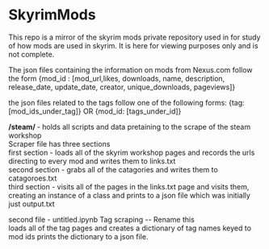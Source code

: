 # SkyrimMods

This repo is a mirror of the skyrim mods private repository used in for study of how mods are used in skyrim. It is here for viewing purposes only and is not complete. 

The json files containing the information on mods from Nexus.com follow the form {mod_id : [mod_url,likes, downloads, name, description, release_date, update_date, creator, unique_downloads, pageviews]}

the json files related to the tags follow one of the following forms:
  {tag: [mod_ids_under_tag]} OR
  {mod_id: [tags_under_id]}




<b> /steam/ </b> - holds all scripts and data pretaining to the scrape of the steam workshop <br />
  Scraper file has three sections <br />
    first section - loads all of the skyrim workshop pages and records the urls directing to every mod and writes them to links.txt <br />
    second section - grabs all of the catagories and writes them to catagoroes.txt <br />
    third section - visits all of the pages in the links.txt page and visits them, creating an instance of a class and prints to a json file which was initially just output.txt <br />
    
  second file - untitled.ipynb Tag scraping -- Rename this <br />
    loads all of the tag pages and creates a dictionary of tag names keyed to mod ids prints the dictionary to a json file. <br />
